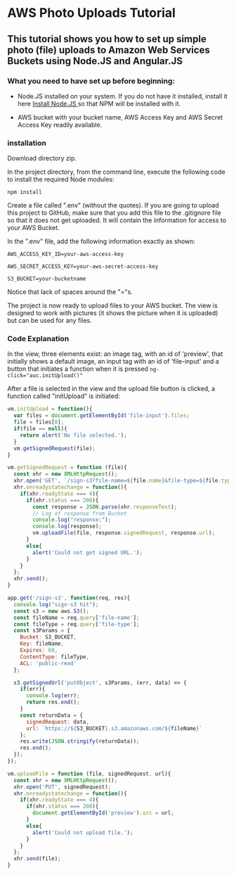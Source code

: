 # AWS Photo Uploads Tutorial

## This tutorial shows you how to set up simple photo (file) uploads to Amazon Web Services Buckets using Node.JS and Angular.JS

### What you need to have set up before beginning:

* Node.JS installed on your system.  If you do not have it installed, install it here [Install Node.JS ](https://nodejs.org/en/ ) so that NPM will be installed with it.

* AWS bucket with your bucket name, AWS Access Key and AWS Secret Access Key readily available.

### installation

Download directory zip.

In the project directory, from the command line, execute the following code to install the required Node modules:

`npm install`

Create a file called ".env" (without the quotes).  If you are going to upload this project to GitHub, make sure that you add this file to the .gitignore file so that it does not get uploaded. It will contain the information for access to your AWS Bucket.

In the ".env" file, add the following information exactly as shown:

`AWS_ACCESS_KEY_ID=your-aws-access-key`

`AWS_SECRET_ACCESS_KEY=your-aws-secret-access-key`

`S3_BUCKET=your-bucketname`

Notice that lack of spaces around the "="s.

The project is now ready to upload files to your AWS bucket.  The view is designed to work with pictures (it shows the picture when it is uploaded) but can be used for any files.

### Code Explanation

In the view, three elements exist: an image tag, with an id of 'preview', that initially shows a default image, an input tag with an id of 'file-input' and a button that initiates a function when it is pressed `ng-click="auc.initUpload()"`

After a file is selected in the view and the upload file button is clicked, a function called "initUpload" is initiated:

```javascript
vm.initUpload = function(){
  var files = document.getElementById('file-input').files;
  file = files[0];
  if(file == null){
    return alert('No file selected.');
  }
  vm.getSignedRequest(file);
}
```

```javascript
vm.getSignedRequest = function (file){
  const xhr = new XMLHttpRequest();
  xhr.open('GET', `/sign-s3?file-name=${file.name}&file-type=${file.type}`);
  xhr.onreadystatechange = function(){
    if(xhr.readyState === 4){
      if(xhr.status === 200){
        const response = JSON.parse(xhr.responseText);
        // Log of response from Bucket
        console.log("response:");
        console.log(response);
        vm.uploadFile(file, response.signedRequest, response.url);
      }
      else{
        alert('Could not get signed URL.');
      }
    }
  };
  xhr.send();
}
```

```javascript
app.get('/sign-s3', function(req, res){
  console.log("sign-s3 hit");
  const s3 = new aws.S3();
  const fileName = req.query['file-name'];
  const fileType = req.query['file-type'];
  const s3Params = {
    Bucket: S3_BUCKET,
    Key: fileName,
    Expires: 60,
    ContentType: fileType,
    ACL: 'public-read'
  };

  s3.getSignedUrl('putObject', s3Params, (err, data) => {
    if(err){
      console.log(err);
      return res.end();
    }
    const returnData = {
      signedRequest: data,
      url: `https://${S3_BUCKET}.s3.amazonaws.com/${fileName}`
    };
    res.write(JSON.stringify(returnData));
    res.end();
  });
});
  ```

```javascript
vm.uploadFile = function (file, signedRequest, url){
  const xhr = new XMLHttpRequest();
  xhr.open('PUT', signedRequest);
  xhr.onreadystatechange = function(){
    if(xhr.readyState === 4){
      if(xhr.status === 200){
        document.getElementById('preview').src = url;
      }
      else{
        alert('Could not upload file.');
      }
    }
  };
  xhr.send(file);
}
```
